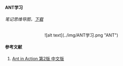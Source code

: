#### ANT学习

###### 笔记思维导图，[下载][2]
  
<center>![alt text](../img/ANT学习.png "ANT")</center>
  

#### 参考文献
1. [Ant in Action 第2版 中文版][1]


[1]: http://book.douban.com/subject/3112887/
[2]: ./ANT学习.xmind
